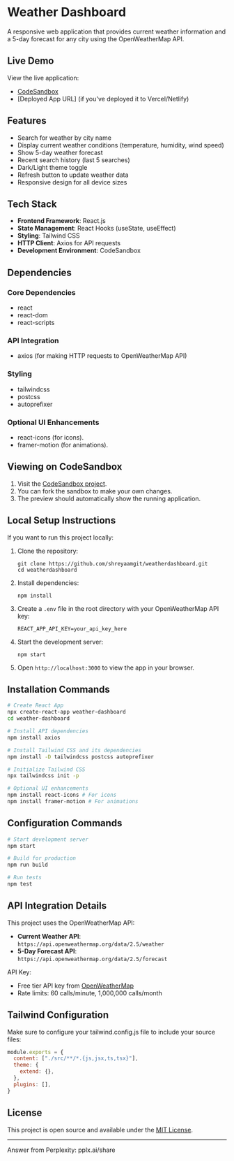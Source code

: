 
# Weather Dashboard

A responsive web application that provides current weather information and a 5-day forecast for any city using the OpenWeatherMap API.

## Live Demo

View the live application:
- [CodeSandbox](https://codesandbox.io/p/github/shreyaamgit/weatherdashboard)
- [Deployed App URL] (if you've deployed it to Vercel/Netlify)

## Features

- Search for weather by city name
- Display current weather conditions (temperature, humidity, wind speed)
- Show 5-day weather forecast
- Recent search history (last 5 searches)
- Dark/Light theme toggle
- Refresh button to update weather data
- Responsive design for all device sizes

## Tech Stack

- **Frontend Framework**: React.js
- **State Management**: React Hooks (useState, useEffect)
- **Styling**: Tailwind CSS
- **HTTP Client**: Axios for API requests
- **Development Environment**: CodeSandbox

## Dependencies

### Core Dependencies
- react
- react-dom
- react-scripts

### API Integration
- axios (for making HTTP requests to OpenWeatherMap API)

### Styling
- tailwindcss
- postcss
- autoprefixer

### Optional UI Enhancements
- react-icons (for icons).
- framer-motion (for animations).

## Viewing on CodeSandbox

1. Visit the [CodeSandbox project](https://codesandbox.io/p/github/shreyaamgit/weatherdashboard).
2. You can fork the sandbox to make your own changes.
3. The preview should automatically show the running application.

## Local Setup Instructions

If you want to run this project locally:

1. Clone the repository:
   ```
   git clone https://github.com/shreyaamgit/weatherdashboard.git
   cd weatherdashboard
   ```

2. Install dependencies:
   ```
   npm install
   ```

3. Create a `.env` file in the root directory with your OpenWeatherMap API key:
   ```
   REACT_APP_API_KEY=your_api_key_here
   ```

4. Start the development server:
   ```
   npm start
   ```

5. Open `http://localhost:3000` to view the app in your browser.

## Installation Commands

```bash
# Create React App
npx create-react-app weather-dashboard
cd weather-dashboard

# Install API dependencies
npm install axios

# Install Tailwind CSS and its dependencies
npm install -D tailwindcss postcss autoprefixer

# Initialize Tailwind CSS
npx tailwindcss init -p

# Optional UI enhancements
npm install react-icons # For icons
npm install framer-motion # For animations
```

## Configuration Commands

```bash
# Start development server
npm start

# Build for production
npm run build

# Run tests
npm test
```

## API Integration Details

This project uses the OpenWeatherMap API:

- **Current Weather API**: `https://api.openweathermap.org/data/2.5/weather`
- **5-Day Forecast API**: `https://api.openweathermap.org/data/2.5/forecast`

API Key:
- Free tier API key from [OpenWeatherMap](https://openweathermap.org/api)
- Rate limits: 60 calls/minute, 1,000,000 calls/month

## Tailwind Configuration

Make sure to configure your tailwind.config.js file to include your source files:

```js
module.exports = {
  content: ["./src/**/*.{js,jsx,ts,tsx}"],
  theme: {
    extend: {},
  },
  plugins: [],
}
```


## License

This project is open source and available under the [MIT License](LICENSE).

---
Answer from Perplexity: pplx.ai/share
